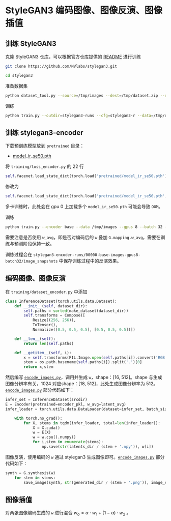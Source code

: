 # StyleGAN3 编码图像、图像反演、图像插值

## 训练 StyleGAN3

克隆 StyleGAN3 仓库，可以根据官方仓库提供的 [README](https://github.com/NVlabs/stylegan3) 进行训练

```bash
git clone https://github.com/NVlabs/stylegan3.git
```

```bash
cd stylegan3
```

准备数据集

```bash
python dataset_tool.py --source=/tmp/images --dest=/tmp/dataset.zip --resolution=512x512
```

训练

```bash
python train.py --outdir=stylegan3-runs --cfg=stylegan3-r --data=/tmp/dataset.zip --gpus=8 --batch=32 --gamma=6.6 --mirror=1 --kimg=20000 --snap=5
```

## 训练 stylegan3-encoder

下载预训练模型放到 `pretrained` 目录：

- [model_ir_se50.pth](https://drive.google.com/file/d/1KW7bjndL3QG3sxBbZxreGHigcCCpsDgn/view)

将 `training/loss_encoder.py` 的 22 行

```python
self.facenet.load_state_dict(torch.load('pretrained/model_ir_se50.pth'))
```

修改为

```python
self.facenet.load_state_dict(torch.load('pretrained/model_ir_se50.pth', map_location='cpu'))
```

多卡训练时，此处会在 gpu 0 上加载多个 `model_ir_se50.pth` 可能会导致 `OOM`。

训练

```bash
python train.py --encoder base --data /tmp/images --gpus 8 --batch 32 --generator stylegan3.pkl --training_steps 20000 --outdir stylegan3-encoder-runs
```

需要注意是否使用 `w_avg`，即是否对编码后的 `w` 叠加 `G.mapping.w_avg`，需要在训练与预测阶段保持一致。

训练过程会在 `stylegan3-encoder-runs/00000-base-images-gpus8-batch32/image_snapshots` 中保存训练过程中的反演效果。

## 编码图像、图像反演

在 `training/dataset_encoder.py` 中添加

```python
class InferenceDataset(torch.utils.data.Dataset):
    def __init__(self, dataset_dir):
        self.paths = sorted(make_dataset(dataset_dir))
        self.transforms = Compose([
            Resize((256, 256)),
            ToTensor(),
            Normalize([0.5, 0.5, 0.5], [0.5, 0.5, 0.5])])

    def __len__(self):
        return len(self.paths)

    def __getitem__(self, i):
        x = self.transforms(PIL.Image.open(self.paths[i]).convert('RGB'))
        stem = os.path.basename(self.paths[i]).split('.')[0]
        return x,stem
```

然后编写 [`encode_images.py`](../../Code/stylegan3-encoder/encode_images.py)，调用并生成 `w`，shape：[16, 512]。shape 与生成图像分辨率有关，1024 对应shape：[18, 512]，此处生成图像分辨率为 512。[`encode_images.py`](../../Code/stylegan3-encoder/encode_images.py) 部分代码如下：

```python
infer_set = InferenceDataset(srcdir)
E = Encoder(pretrained=encoder_pkl, w_avg=latent_avg)
infer_loader = torch.utils.data.DataLoader(dataset=infer_set, batch_size=batch_size, num_workers=16)

    with torch.no_grad():
        for X, stems in tqdm(infer_loader, total=len(infer_loader)):
            X = X.cuda()
            w = E(X)
            w = w.cpu().numpy()
            for i,stem in enumerate(stems):
                np.save(str(latents_dir / (stem + '.npy')), w[i])
```

图像反演，使用编码的 `w` 通过 stylegan3 生成图像即可。[`encode_images.py`](../../Code/stylegan3-encoder/encode_images.py) 部分代码如下：

```python
synth = G.synthesis(w)
    for stem in stems:
        save_image(synth, str(generated_dir / (stem + '.png')), image_size, image_size)
```

## 图像插值

对两张图像编码生成的 `w` 进行混合 $w_o = \alpha \cdot w_1 + (1 - \alpha) \cdot w_2$ 。





<!-- 完成标志, 看不到, 请忽略! -->